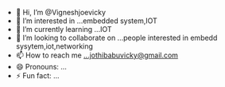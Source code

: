 - 👋 Hi, I’m @Vigneshjoevicky
- 👀 I’m interested in ...embedded system,IOT
- 🌱 I’m currently learning ...IOT
- 💞️ I’m looking to collaborate on ...people interested in embedd sysytem,iot,networking
- 📫 How to reach me ...jothibabuvicky@gmail.com
- 😄 Pronouns: ...
- ⚡ Fun fact: ...

<!---
Vigneshjoevicky/Vigneshjoevicky is a ✨ special ✨ repository because its `README.md` (this file) appears on your GitHub profile.
You can click the Preview link to take a look at your changes.
--->

